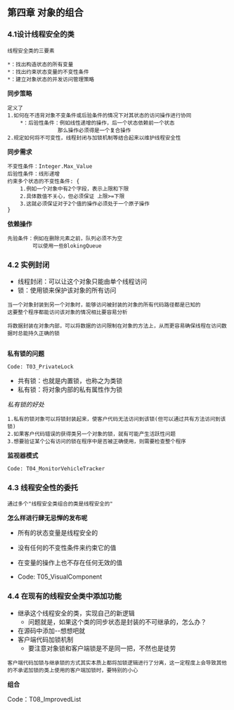 ## 第四章 对象的组合

### 4.1设计线程安全的类

```
线程安全类的三要素

*：找出构造状态的所有变量
*：找出约束状态变量的不变性条件
*：建立对象状态的并发访问管理策略
```

**同步策略**

```
定义了
1.如何在不违背对象不变条件或后验条件的情况下对其状态的访问操作进行协同
	*：后验性条件：例如线性递增的操作，后一个状态依赖前一个状态
	            那么操作必须得是一个复合操作
2.规定如何将不可变性，线程封闭与加锁机制等结合起来以维护线程安全性
```

**同步需求**

```
不变性条件：Integer.Max_Value
后验性条件：线形递增
约束多个状态的不变性条件: {
	1.例如一个对象中有2个字段，表示上限和下限
	2.具体数值不关心，但必须保证 上限>=下限
	3.这就必须保证对于2个值的操作必须处于一个原子操作
}
```

**依赖操作**

```
先验条件：例如在删除元素之前，队列必须不为空
        可以使用一些BlokingQueue
```

### 4.2 实例封闭

- 线程封闭：可以让这个对象只能由单个线程访问
- 锁：使用锁来保护该对象的所有访问

```
当一个对象封装到另一个对象时，能够访问被封装的对象的所有代码路径都是已知的
这要整个程序都能访问该对象的情况相比要容易分析

将数据封装在对象内部，可以将数据的访问限制在对象的方法上，从而更容易确保线程在访问数据时总能持久正确的锁


```

**私有锁的问题**

```
Code: T03_PrivateLock
```

- 共有锁：也就是内置锁，也称之为类锁
- 私有锁：将对象内部的私有属性作为锁

*私有锁的好处*

```
1.私有的锁对象可以将锁封装起来，使客户代码无法访问到该锁(但可以通过共有方法访问到该锁)
2.如果客户代码错误的获得类另一个对象的锁，就有可能产生活跃性问题
3.想要验证某个公有访问的锁在程序中是否被正确使用，则需要检查整个程序

```

**监视器模式**

```
Code: T04_MonitorVehicleTracker
```

### 4.3 线程安全性的委托

```
通过多个"线程安全类组合的类是线程安全的"
```

**怎么样进行肆无忌惮的发布呢**

- 所有的状态变量是线程安全的
- 没有任何的不变性条件来约束它的值
- 在变量的操作上也不存在任何无效的值

- Code: T05_VisualComponent

### 4.4 在现有的线程安全类中添加功能

- 继承这个线程安全的类，实现自己的新逻辑
    - 问题就是，如果这个类的同步状态是封装的不可继承的，怎么办？
- 在源码中添加--想想吧就
- 客户端代码加锁机制
    - 要注意对象锁和客户端锁是不是同一把，不然也是徒劳

```
客户端代码加锁与继承锁的方式其实本质上都将加锁逻辑进行了分离，这一定程度上会导致其他的不承诺加锁的类上使用的客户端加锁时，要特别的小心
```

**组合**

Code：T08_ImprovedList





